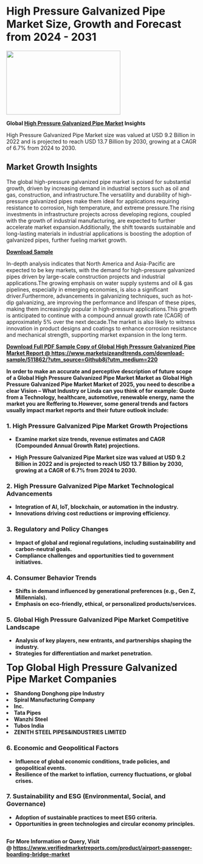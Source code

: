 <H1>High Pressure Galvanized Pipe Market Size, Growth and Forecast from 2024 - 2031</H1><img class="aligncenter size-medium wp-image-584254" src="https://thirdeyenews.in/wp-content/uploads/2024/09/Global-Market-Research-300x168.jpeg" alt="" width="300" height="168" /><p><strong>Global&nbsp;<a href="https://www.marketsizeandtrends.com/download-sample/511862/?utm_source=Github8j?utm_medium=220">High Pressure Galvanized Pipe Market</a> Insights</strong></p><p>High Pressure Galvanized Pipe Market size was valued at USD 9.2 Billion in 2022 and is projected to reach USD 13.7 Billion by 2030, growing at a CAGR of 6.7% from 2024 to 2030.</p><p><h2>Market Growth Insights</h2> <p>The global high-pressure galvanized pipe market is poised for substantial growth, driven by increasing demand in industrial sectors such as oil and gas, construction, and infrastructure.The versatility and durability of high-pressure galvanized pipes make them ideal for applications requiring resistance to corrosion, high temperature, and extreme pressure.The rising investments in infrastructure projects across developing regions, coupled with the growth of industrial manufacturing, are expected to further accelerate market expansion.Additionally, the shift towards sustainable and long-lasting materials in industrial applications is boosting the adoption of galvanized pipes, further fueling market growth.</p> <p><strong><a href="#">Download Sample</a></strong></p> <p>In-depth analysis indicates that North America and Asia-Pacific are expected to be key markets, with the demand for high-pressure galvanized pipes driven by large-scale construction projects and industrial applications.The growing emphasis on water supply systems and oil & gas pipelines, especially in emerging economies, is also a significant driver.Furthermore, advancements in galvanizing techniques, such as hot-dip galvanizing, are improving the performance and lifespan of these pipes, making them increasingly popular in high-pressure applications.This growth is anticipated to continue with a compound annual growth rate (CAGR) of approximately 5% over the next decade.The market is also likely to witness innovation in product designs and coatings to enhance corrosion resistance and mechanical strength, supporting market expansion in the long term.</p> <p><strong><a href="#"></p><p><span class=""><strong>Download Full PDF Sample Copy of Global High Pressure Galvanized Pipe Market Report</strong> @ <a href="https://www.marketsizeandtrends.com/download-sample/511862/?utm_source=Github8j?utm_medium=220" target="_blank">https://www.marketsizeandtrends.com/download-sample/511862/?utm_source=Github8j?utm_medium=220</a></span></p><p>In order to make an accurate and perceptive description of future scope of a Global&nbsp;High Pressure Galvanized Pipe Market Market as Global&nbsp;High Pressure Galvanized Pipe Market Market of 2025, you need to describe a clear Vision &ndash; What Industry or Linda can you think of for example: Quote from a Technology, healthcare, automotive, renewable energy, name the market you are Reffering to.However, some general trends and factors usually impact market reports and their future outlook include:</p><h3>1.&nbsp;<strong>High Pressure Galvanized Pipe Market Growth Projections</strong></h3><ul><li>Examine market size trends, revenue estimates and CAGR (Compounded Annual Growth Rate) projections.</li><li><p>High Pressure Galvanized Pipe Market size was valued at USD 9.2 Billion in 2022 and is projected to reach USD 13.7 Billion by 2030, growing at a CAGR of 6.7% from 2024 to 2030.</p></li></ul><h3>2.&nbsp;<strong>High Pressure Galvanized Pipe Market Technological Advancements</strong></h3><ul><li>Integration of AI, IoT, blockchain, or automation in the industry.</li><li>Innovations driving cost reductions or improving efficiency.</li></ul><h3>3.&nbsp;<strong>Regulatory and Policy Changes</strong></h3><ul><li>Impact of global and regional regulations, including sustainability and carbon-neutral goals.</li><li>Compliance challenges and opportunities tied to government initiatives.</li></ul><h3>4.&nbsp;<strong>Consumer Behavior Trends</strong></h3><ul><li>Shifts in demand influenced by generational preferences (e.g., Gen Z, Millennials).</li><li>Emphasis on eco-friendly, ethical, or personalized products/services.</li></ul><h3>5.&nbsp;<strong>Global High Pressure Galvanized Pipe Market Competitive Landscape</strong></h3><ul><li>Analysis of key players, new entrants, and partnerships shaping the industry.</li><li>Strategies for differentiation and market penetration.</li></ul><p data-pm-slice="1 1 []"><span style="color: inherit; font-family: inherit; font-size: 25px;">Top Global High Pressure Galvanized Pipe Market Companies</span></p><div class="" data-test-id=""><p><li>Shandong Donghong pipe Industry</li><li> Spiral Manufacturing Company</li><li>Inc.</li><li> Tata Pipes</li><li> Wanzhi Steel</li><li> Tubos India</li><li> ZENITH STEEL PIPES&INDUSTRIES LIMITED</li></p></div><h3>6.&nbsp;<strong>Economic and Geopolitical Factors</strong></h3><ul><li>Influence of global economic conditions, trade policies, and geopolitical events.</li><li>Resilience of the market to inflation, currency fluctuations, or global crises.</li></ul><h3>7.&nbsp;<strong>Sustainability and ESG (Environmental, Social, and Governance)</strong></h3><ul><li>Adoption of sustainable practices to meet ESG criteria.</li><li>Opportunities in green technologies and circular economy principles.</li></ul><h2><strong style="font-size: 14px;">For More Information or Query, Visit @&nbsp;</strong><a style="background-color: #ffffff; font-size: 14px;" href="https://www.marketsizeandtrends.com/report/high-pressure-galvanized-pipe-market/" target="_blank">https://www.verifiedmarketreports.com/product/airport-passenger-boarding-bridge-market</a></h2>